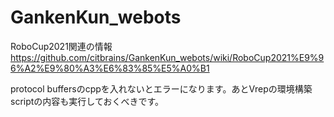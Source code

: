 # GankenKun_webots

RoboCup2021関連の情報
https://github.com/citbrains/GankenKun_webots/wiki/RoboCup2021%E9%96%A2%E9%80%A3%E6%83%85%E5%A0%B1

protocol buffersのcppを入れないとエラーになります。あとVrepの環境構築scriptの内容も実行しておくべきです。
